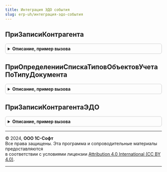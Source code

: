 ```yaml
---
title: Интеграция ЭДО события
slug: erp-uh/интеграция-эдо-события
---
```



## ПриЗаписиКонтрагента
<details style="margin: 1em 0; padding: 0.5em; border: 1px solid #ccc; border-radius: 6px;">

<summary style="font-weight: bold; cursor: pointer;">Описание, пример вызова</summary>

```bsl

Процедура ПриЗаписиКонтрагента(Объект, Отказ) Экспорт
```

Пример вызова
```bsl
ИнтеграцияЭДОСобытия.ПриЗаписиКонтрагента(Объект, Отказ) 
```
</details>

## ПриОпределенииСпискаТиповОбъектовУчетаПоТипуДокумента
<details style="margin: 1em 0; padding: 0.5em; border: 1px solid #ccc; border-radius: 6px;">

<summary style="font-weight: bold; cursor: pointer;">Описание, пример вызова</summary>

```bsl

Процедура ПриОпределенииСпискаТиповОбъектовУчетаПоТипуДокумента(ТипДокумента, СписокТипов) Экспорт
```

Пример вызова
```bsl
ИнтеграцияЭДОСобытия.ПриОпределенииСпискаТиповОбъектовУчетаПоТипуДокумента(ТипДокумента, СписокТипов) 
```
</details>

## ПриЗаписиКонтрагентаЭДО
<details style="margin: 1em 0; padding: 0.5em; border: 1px solid #ccc; border-radius: 6px;">

<summary style="font-weight: bold; cursor: pointer;">Описание, пример вызова</summary>

```bsl

Процедура ПриЗаписиКонтрагентаЭДО(Источник, Отказ) Экспорт
```

Пример вызова
```bsl
ИнтеграцияЭДОСобытия.ПриЗаписиКонтрагентаЭДО(Источник, Отказ) 
```
</details>

---

© 2024, **ООО 1С-Софт**  
Все права защищены. Эта программа и сопроводительные материалы предоставляются  
в соответствии с условиями лицензии [Attribution 4.0 International (CC BY 4.0)](https://creativecommons.org/licenses/by/4.0/legalcode).

---
